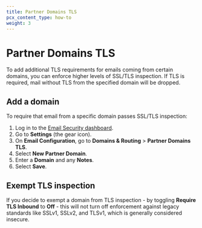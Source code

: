 ```yaml
---
title: Partner Domains TLS
pcx_content_type: how-to
weight: 3
---
```


# Partner Domains TLS

To add additional TLS requirements for emails coming from certain domains, you can enforce higher levels of SSL/TLS inspection. If TLS is required, mail without TLS from the specified domain will be dropped.

## Add a domain

To require that email from a specific domain passes SSL/TLS inspection:

1. Log in to the [Email Security dashboard](https://horizon.area1security.com/).
2. Go to **Settings** (the gear icon).
3. On **Email Configuration**, go to **Domains & Routing** > **Partner Domains TLS**.
4. Select **New Partner Domain**.
5. Enter a **Domain** and any **Notes**.
6. Select **Save**.

## Exempt TLS inspection

If you decide to exempt a domain from TLS inspection - by toggling **Require TLS Inbound** to **Off** - this will not turn off enforcement against legacy standards like SSLv1, SSLv2, and TLSv1, which is generally considered insecure.